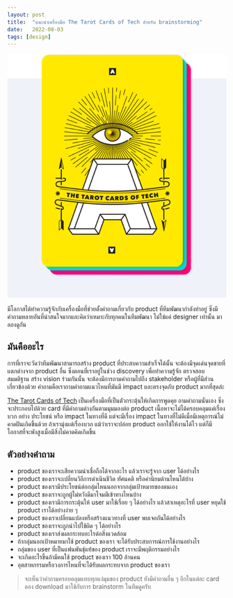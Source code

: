 ```yaml
---
layout: post
title:  "แนะนำเครื่องมือ The Tarot Cards of Tech สำหรับ brainstorming"
date:   2022-08-03
tags: [design]
---
```


![Cards](/assets/2022-08-03-the-tarot-cards-of-tech.png)

มีโอกาสได้ทำความรู้จักกับเครื่องมือที่ช่วยตั้งคำถามเกี่ยวกับ product ที่ทีมพัฒนากำลังทำอยู่ ซึ่งมีคำถามหลายอันที่น่าสนใจมากและคิดว่าเหมาะกับทุกคนในทีมพัฒนา ไม่ใช่แค่ designer เท่านั้น มาลองดูกัน

## มันคืออะไร
การที่เราจะวัดว่าทีมพัฒนาสามารถสร้าง product ที่ประสบความสำเร็จได้นั้น จะต้องมีจุดเด่นจุดขายที่แตกต่างจาก product อื่น ซึ่งตอนที่เราอยู่ในช่วง discovery เพื่อทำความรู้จัก ตรวจสอบสมมติฐาน สร้าง vision ร่วมกันนั้น จะต้องมีการถามคำถามไปถึง stakeholder หรือผู้ที่มีส่วนเกี่ยวข้องด้วย คำถามคือเราถามคำถามแนวไหนที่มันมี impact และตรงจุดกับ product มากที่สุดล่ะ  

[The Tarot Cards of Tech](http://tarotcardsoftech.artefactgroup.com/) เป็นเครื่องมือที่เป็นตัวกระตุ้นให้เกิดการพูดคุย ถามคำถามนั่นเอง ซึ่งจะประกอบไปด้วย card ที่มีคำถามต่างกันตามมุมมองต่อ product เนื้อหาจะไม่ได้ครอบคลุมแค่เรื่องบวก อย่าง ประโยชน์ หรือ impact ในทางที่ดี แต่จะมีเรื่อง impact ในทางที่ไม่ดีเมื่อมีเหตุการณ์ไม่คาดฝันเกิดขึ้นด้วย ถ้าเรามุ่งแต่เรื่องบวก แม้ว่าเราจะปล่อย product ออกใช้ให้งานได้ไว แต่ก็มีโอกาสที่จะพังสูงเมื่อมีสิ่งไม่คาดคิดเกิดขึ้น  

## ตัวอย่างคำถาม
- product ของเราจะเสียความน่าเชื่อถือได้จากอะไร แล้วเราจะรู้จาก user ได้อย่างไร
- product ของเราจะเปลี่ยนวิถีการดำเนินชีวิต ทัศนคติ หรือค่านิยมด้านไหนได้บ้าง
- product ของเรามีประโยชน์ต่อกลุ่มไหนนอกจากกลุ่มเป้าหมายของตนเอง
- product ของเราจะถูกผู้ไม่หวังดีมาโจมตีเข้าทางไหนบ้าง
- product ของเรามีการกระตุ้นให้ user มาใช้เรื่อย ๆ ได้อย่างไร แล้วสาเหตุอะไรที่ user หยุดใช้ product เราได้อย่างง่าย ๆ
- product ของเราเปลี่ยนแปลงหรือสร้างแนวทางที่ user พบเจอกันได้อย่างไร
- product ของเราจะถูกนำไปใช้ผิด ๆ ได้อย่างไร
- product ของเราส่งผลกระทบอะไรต่อสิ่งแวดล้อม
- ถ้ากลุ่มนอกเป้าหมายมาใช้ product ของเรา จะได้รับประสบการณ์การใช้งานอย่างไร
- กลุ่มของ user ที่เป็นแฟนพันธุ์แท้ของ product เราจะมีพฤติกรรมอย่างไร
- จะเกิดอะไรขึ้นถ้ามีคนใช้ product ของเรา 100 ล้านคน
- อุตสาหกรรมหรือวงการไหนที่จะได้รับผลกระทบจาก product ของเรา

> จะเห็นว่าคำถามครอบคลุมแทบทุกแง่มุมของ product ยังมีคำถามอื่น ๆ อีกในแต่ละ card ลอง download มาใช้กับการ brainstorm ในทีมดูครับ